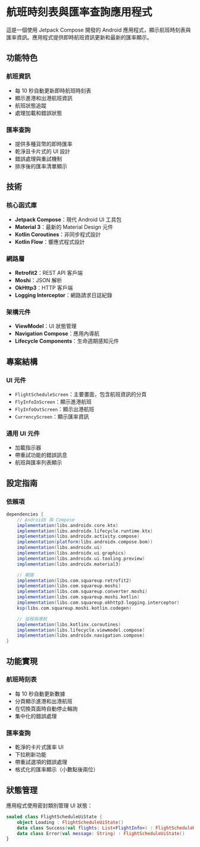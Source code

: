 # 航班時刻表與匯率查詢應用程式

這是一個使用 Jetpack Compose 開發的 Android 應用程式，顯示航班時刻表與匯率資訊。應用程式提供即時航班資訊更新和最新的匯率顯示。

## 功能特色

### 航班資訊
- 每 10 秒自動更新即時航班時刻表  
- 顯示進港和出港航班資訊  
- 航班狀態追蹤  
- 處理加載和錯誤狀態  

### 匯率查詢
- 提供多種貨幣的即時匯率  
- 乾淨且卡片式的 UI 設計  
- 錯誤處理與重試機制  
- 排序後的匯率清單顯示  

## 技術

### 核心函式庫
- **Jetpack Compose**：現代 Android UI 工具包  
- **Material 3**：最新的 Material Design 元件  
- **Kotlin Coroutines**：非同步程式設計  
- **Kotlin Flow**：響應式程式設計  

### 網路層
- **Retrofit2**：REST API 客戶端  
- **Moshi**：JSON 解析  
- **OkHttp3**：HTTP 客戶端  
- **Logging Interceptor**：網路請求日誌紀錄  

### 架構元件
- **ViewModel**：UI 狀態管理  
- **Navigation Compose**：應用內導航  
- **Lifecycle Components**：生命週期感知元件  

## 專案結構

### UI 元件
- `FlightScheduleScreen`：主要畫面，包含航班資訊的分頁  
- `FlyInfoInScreen`：顯示進港航班  
- `FlyInfoOutScreen`：顯示出港航班  
- `CurrencyScreen`：顯示匯率資訊  

### 通用 UI 元件
- 加載指示器  
- 帶重試功能的錯誤訊息  
- 航班與匯率列表顯示  

## 設定指南

### 依賴項
```gradle
dependencies {
    // AndroidX 與 Compose
    implementation(libs.androidx.core.ktx)
    implementation(libs.androidx.lifecycle.runtime.ktx)
    implementation(libs.androidx.activity.compose)
    implementation(platform(libs.androidx.compose.bom))
    implementation(libs.androidx.ui)
    implementation(libs.androidx.ui.graphics)
    implementation(libs.androidx.ui.tooling.preview)
    implementation(libs.androidx.material3)

    // 網路
    implementation(libs.com.squareup.retrofit2)
    implementation(libs.com.squareup.moshi)
    implementation(libs.com.squareup.converter.moshi)
    implementation(libs.com.squareup.moshi.kotlin)
    implementation(libs.com.squareup.okhttp3.logging.interceptor)
    ksp(libs.com.squareup.moshi.kotlin.codegen)

    // 協程與導航
    implementation(libs.kotlinx.coroutines)
    implementation(libs.lifecycle.viewmodel.compose)
    implementation(libs.androidx.navigation.compose)
}
```

## 功能實現

### 航班時刻表
- 每 10 秒自動更新數據  
- 分頁顯示進港和出港航班  
- 在切換頁面時自動停止輪詢  
- 集中化的錯誤處理  

### 匯率查詢
- 乾淨的卡片式匯率 UI  
- 下拉刷新功能  
- 帶重試選項的錯誤處理  
- 格式化的匯率顯示（小數點後兩位）  

## 狀態管理

應用程式使用密封類別管理 UI 狀態：
```kotlin
sealed class FlightScheduleUiState {
    object Loading : FlightScheduleUiState()
    data class Success(val flights: List<FlightInfo>) : FlightScheduleUiState()
    data class Error(val message: String) : FlightScheduleUiState()
}
```
